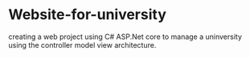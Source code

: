 # Website-for-university
creating a web project using C# ASP.Net core to manage a uninversity using the controller model view architecture.
